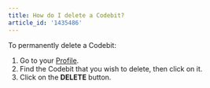 ```yaml
---
title: How do I delete a Codebit?
article_id: '1435486'
---
```


To permanently delete a Codebit:

1. Go to your [Profile](http://www.codecademy.com/profiles/me).
2. Find the Codebit that you wish to delete, then click on it.
3. Click on the **DELETE** button.
